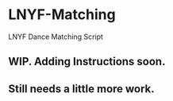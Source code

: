 # LNYF-Matching
LNYF Dance Matching Script

## WIP. Adding Instructions soon.
## Still needs a little more work.
